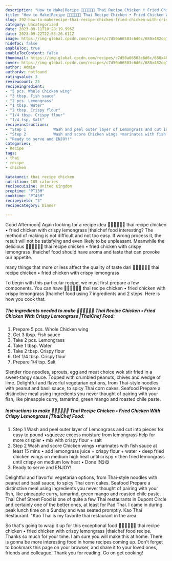 ```yaml
---
description: "How to Make|Recipe 🧑🏽‍🍳🧑🏼‍🍳 Thai Recipe Chicken • Fried Chicken With Crispy Lemongrass |ThaiChef Food {That is Delicious"
title: "How to Make|Recipe 🧑🏽‍🍳🧑🏼‍🍳 Thai Recipe Chicken • Fried Chicken With Crispy Lemongrass |ThaiChef Food {That is Delicious"
slug: 292-how-to-makerecipe-thai-recipe-chicken-fried-chicken-with-crispy-lemongrass-thaichef-food-that-is-delicious
category: Uncategorized
date: 2023-09-11T10:28:19.996Z
date: 2023-09-22T22:55:26.611Z
image: https://img-global.cpcdn.com/recipes/c7d50a66503c6d6c/680x482cq70/thai-recipe-chicken-fried-chicken-with-crispy-lemongrass-thaichef-food-recipe-main-photo.jpg
hideToc: false
enableToc: true
enableTocContent: false
thumbnail: https://img-global.cpcdn.com/recipes/c7d50a66503c6d6c/680x482cq70/thai-recipe-chicken-fried-chicken-with-crispy-lemongrass-thaichef-food-recipe-main-photo.jpg
cover: https://img-global.cpcdn.com/recipes/c7d50a66503c6d6c/680x482cq70/thai-recipe-chicken-fried-chicken-with-crispy-lemongrass-thaichef-food-recipe-main-photo.jpg
author: Admin
authorAv: notfound
ratingvalue: 3
reviewcount: 25
recipeingredient:
- "5 pcs. Whole Chicken wing"
- "3 tbsp. Fish sauce"
- "2 pcs. Lemongrass"
- "1 tbsp. Water"
- "2 tbsp. Crispy flour"
- "1/4 tbsp. Crispy flour"
- "1/4 tsp. Salt"
recipeinstructions:
- "Step 1            Wash and peel outer layer of Lemongrass and cut into pieces for easy to pound •squeeze excess moisture from lemongrass help for more crispier • mix with crispy flour + salt"
- "Step 2            Wash and score Chicken wings •marinates with fish sauce at least 15 mins • add lemongrass juice + crispy flour + water • deep fried chicken wings on medium high heat until crispy • then fried lemongrass until crispy on medium low heat • Done !!😋😋"
- "Ready to serve and ENJOY!"
categories:
- Recipe
tags:
- thai
- recipe
- chicken

katakunci: thai recipe chicken 
nutrition: 105 calories
recipecuisine: United Kingdom
preptime: "PT13M"
cooktime: "PT45M"
recipeyield: "3"
recipecategory: Dinner

---
```



Good Afternoon| Again looking for a recipe idea 🧑🏽‍🍳🧑🏼‍🍳 thai recipe chicken • fried chicken with crispy lemongrass |thaichef food interesting? The method of making is not difficult and not too easy. If wrong process it, the result will not be satisfying and even likely to be unpleasant. Meanwhile the delicious 🧑🏽‍🍳🧑🏼‍🍳 thai recipe chicken • fried chicken with crispy lemongrass |thaichef food should have aroma and taste that can provoke our appetite.






many things that more or less affect the quality of taste dari 🧑🏽‍🍳🧑🏼‍🍳 thai recipe chicken • fried chicken with crispy lemongrass 

To begin with this particular recipe, we must first prepare a few components. You can have 🧑🏽‍🍳🧑🏼‍🍳 thai recipe chicken • fried chicken with crispy lemongrass |thaichef food using 7 ingredients and 2 steps. Here is how you cook that.

<!--inarticleads1-->

##### The ingredients needed to make 🧑🏽‍🍳🧑🏼‍🍳 Thai Recipe Chicken • Fried Chicken With Crispy Lemongrass |ThaiChef Food:

1. Prepare 5 pcs. Whole Chicken wing
1. Get 3 tbsp. Fish sauce
1. Take 2 pcs. Lemongrass
1. Take 1 tbsp. Water
1. Take 2 tbsp. Crispy flour
1. Get 1/4 tbsp. Crispy flour
1. Prepare 1/4 tsp. Salt


Slender rice noodles, sprouts, egg and meat choice wok stir fried in a sweet-tangy sauce. Topped with crumbled peanuts, chives and wedge of lime. Delightful and flavorful vegetarian options, from Thai-style noodles with peanut and basil sauce, to spicy Thai corn cakes. Seafood Prepare a distinctive meal using ingredients you never thought of pairing with your fish, like pineapple curry, tamarind, green mango and roasted chile paste. 

<!--inarticleads2-->

##### Instructions to make 🧑🏽‍🍳🧑🏼‍🍳 Thai Recipe Chicken • Fried Chicken With Crispy Lemongrass |ThaiChef Food:

1. Step 1            Wash and peel outer layer of Lemongrass and cut into pieces for easy to pound •squeeze excess moisture from lemongrass help for more crispier • mix with crispy flour + salt
1. Step 2            Wash and score Chicken wings •marinates with fish sauce at least 15 mins • add lemongrass juice + crispy flour + water • deep fried chicken wings on medium high heat until crispy • then fried lemongrass until crispy on medium low heat • Done !!😋😋
1. Ready to serve and ENJOY!

Delightful and flavorful vegetarian options, from Thai-style noodles with peanut and basil sauce, to spicy Thai corn cakes. Seafood Prepare a distinctive meal using ingredients you never thought of pairing with your fish, like pineapple curry, tamarind, green mango and roasted chile paste. Thai Chef Street Food is one of quite a few Thai restaurants in Dupont Circle and certainly one of the better ones, at least for Pad Thai. I came in during peak lunch time on a Sunday and was seated promptly. Kao Thai Restaurant. &#34;Kao Thai is my favorite thai restaurant in the area. 

So that's going to wrap it up for this exceptional food 🧑🏽‍🍳🧑🏼‍🍳 thai recipe chicken • fried chicken with crispy lemongrass |thaichef food recipe. Thanks so much for your time. I am sure you will make this at home. There is gonna be more interesting food in home recipes coming up. Don't forget to bookmark this page on your browser, and share it to your loved ones, friends and colleague. Thank you for reading. Go on get cooking!
